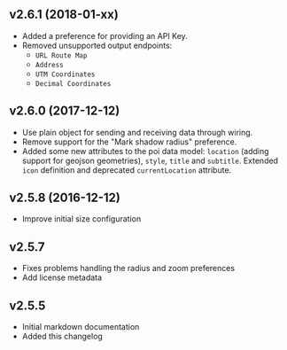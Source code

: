 ## v2.6.1 (2018-01-xx)

- Added a preference for providing an API Key.
- Removed unsupported output endpoints:
    - `URL Route Map`
    - `Address`
    - `UTM Coordinates`
    - `Decimal Coordinates`


## v2.6.0 (2017-12-12)

- Use plain object for sending and receiving data through wiring.
- Remove support for the "Mark shadow radius" preference.
- Added some new attributes to the poi data model: `location` (adding support
  for geojson geometries), `style`, `title` and `subtitle`. Extended `icon`
  definition and deprecated `currentLocation` attribute.

## v2.5.8 (2016-12-12)

- Improve initial size configuration

## v2.5.7

- Fixes problems handling the radius and zoom preferences
- Add license metadata

## v2.5.5

- Initial markdown documentation
- Added this changelog
